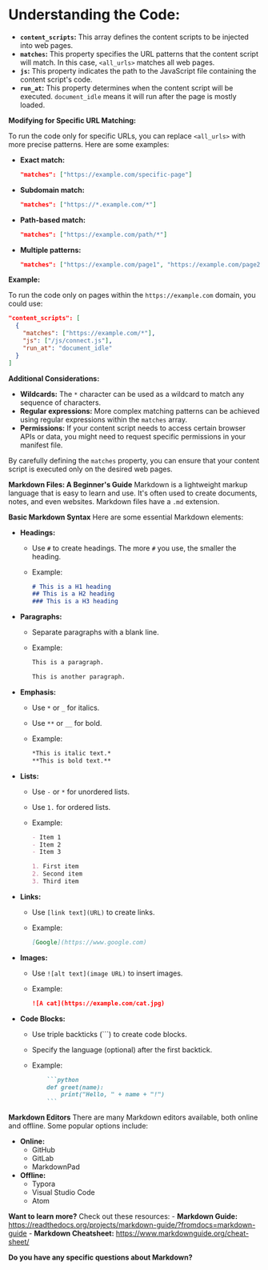 # **Understanding the Code:**

- **`content_scripts`:** This array defines the content scripts to be injected into web pages.
- **`matches`:** This property specifies the URL patterns that the content script will match. In this case, `<all_urls>` matches all web pages.
- **`js`:** This property indicates the path to the JavaScript file containing the content script's code.
- **`run_at`:** This property determines when the content script will be executed. `document_idle` means it will run after the page is mostly loaded.

**Modifying for Specific URL Matching:**

To run the code only for specific URLs, you can replace `<all_urls>` with more precise patterns. Here are some examples:

- **Exact match:**

  ```json
  "matches": ["https://example.com/specific-page"]
  ```

- **Subdomain match:**

  ```json
  "matches": ["https://*.example.com/*"]
  ```

- **Path-based match:**

  ```json
  "matches": ["https://example.com/path/*"]
  ```

- **Multiple patterns:**

  ```json
  "matches": ["https://example.com/page1", "https://example.com/page2"]
  ```

**Example:**

To run the code only on pages within the `https://example.com` domain, you could use:

```json
"content_scripts": [
  {
    "matches": ["https://example.com/*"],
    "js": ["/js/connect.js"],
    "run_at": "document_idle"
  }
]
```

**Additional Considerations:**

- **Wildcards:** The `*` character can be used as a wildcard to match any sequence of characters.
- **Regular expressions:** More complex matching patterns can be achieved using regular expressions within the `matches` array.
- **Permissions:** If your content script needs to access certain browser APIs or data, you might need to request specific permissions in your manifest file.

By carefully defining the `matches` property, you can ensure that your content script is executed only on the desired web pages.

**Markdown Files: A Beginner's Guide**
Markdown is a lightweight markup language that is easy to learn and use. It's often used to create documents, notes, and even websites. Markdown files have a `.md` extension.

**Basic Markdown Syntax**
Here are some essential Markdown elements:

- **Headings:**
  - Use `#` to create headings. The more `#` you use, the smaller the heading.
  - Example:

    ```markdown
    # This is a H1 heading
    ## This is a H2 heading
    ### This is a H3 heading
    ```

- **Paragraphs:**
  - Separate paragraphs with a blank line.
  - Example:

    ```markdown
    This is a paragraph.

    This is another paragraph.
    ```

- **Emphasis:**
  - Use `*` or `_` for italics.
  - Use `**` or `__` for bold.
  - Example:

    ```markdown
    *This is italic text.*
    **This is bold text.**
    ```

- **Lists:**
  - Use `-` or `*` for unordered lists.
  - Use `1.` for ordered lists.
  - Example:

    ```markdown
    - Item 1
    - Item 2
    - Item 3

    1. First item
    2. Second item
    3. Third item
    ```

- **Links:**
  - Use `[link text](URL)` to create links.
  - Example:

    ```markdown
    [Google](https://www.google.com)
    ```

- **Images:**
  - Use `![alt text](image URL)` to insert images.
  - Example:

    ```markdown
    ![A cat](https://example.com/cat.jpg)
    ```

- **Code Blocks:**
  - Use triple backticks (```) to create code blocks.
  - Specify the language (optional) after the first backtick.
  - Example:

    ```markdown
        ```python
        def greet(name):
            print("Hello, " + name + "!")
        ```

    ```

**Markdown Editors**
There are many Markdown editors available, both online and offline. Some popular options include:

- **Online:**
  - GitHub
  - GitLab
  - MarkdownPad
- **Offline:**
  - Typora
  - Visual Studio Code
  - Atom

**Want to learn more?**
Check out these resources:
    - **Markdown Guide:** <https://readthedocs.org/projects/markdown-guide/?fromdocs=markdown-guide>
    - **Markdown Cheatsheet:** <https://www.markdownguide.org/cheat-sheet/>

**Do you have any specific questions about Markdown?**
